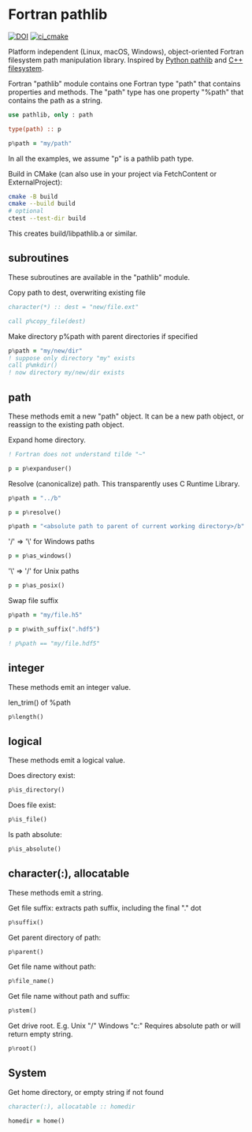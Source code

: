 # Fortran pathlib

[![DOI](https://zenodo.org/badge/433875623.svg)](https://zenodo.org/badge/latestdoi/433875623)
[![ci_cmake](https://github.com/scivision/fortran-pathlib/actions/workflows/ci_cmake.yml/badge.svg)](https://github.com/scivision/fortran-pathlib/actions/workflows/ci_cmake.yml)

Platform independent (Linux, macOS, Windows), object-oriented Fortran filesystem path manipulation library.
Inspired by
[Python pathlib](https://docs.python.org/3/library/pathlib.html)
and
[C++ filesystem](https://en.cppreference.com/w/cpp/filesystem).

Fortran "pathlib" module contains one Fortran type "path" that contains properties and methods.
The "path" type has one property "%path" that contains the path as a string.

```fortran
use pathlib, only : path

type(path) :: p

p%path = "my/path"
```

In all the examples, we assume "p" is a pathlib path type.

Build in CMake (can also use in your project via FetchContent or ExternalProject):

```sh
cmake -B build
cmake --build build
# optional
ctest --test-dir build
```

This creates build/libpathlib.a or similar.

## subroutines

These subroutines are available in the "pathlib" module.

Copy path to dest, overwriting existing file

```fortran
character(*) :: dest = "new/file.ext"

call p%copy_file(dest)
```

Make directory p%path with parent directories if specified

```fortran
p%path = "my/new/dir"
! suppose only directory "my" exists
call p%mkdir()
! now directory my/new/dir exists
```

## path

These methods emit a new "path" object.
It can be a new path object, or reassign to the existing path object.

Expand home directory.

```fortran
! Fortran does not understand tilde "~"

p = p%expanduser()
```

Resolve (canonicalize) path. This transparently uses C Runtime Library.

```fortran
p%path = "../b"

p = p%resolve()

p%path = "<absolute path to parent of current working directory>/b"
```

'/' => '\\' for Windows paths

```fortran
p = p%as_windows()
```

 '\\' => '/' for Unix paths

```fortran
p = p%as_posix()
```

Swap file suffix

```fortran
p%path = "my/file.h5"

p = p%with_suffix(".hdf5")

! p%path == "my/file.hdf5"
```

## integer

These methods emit an integer value.

len_trim() of %path

```fortran
p%length()
```

## logical

These methods emit a logical value.

Does directory exist:

```fortran
p%is_directory()
```

Does file exist:

```fortran
p%is_file()
```

Is path absolute:

```fortran
p%is_absolute()
```

## character(:), allocatable

These methods emit a string.

Get file suffix: extracts path suffix, including the final "." dot

```fortran
p%suffix()
```

Get parent directory of path:

```fortran
p%parent()
```

Get file name without path:

```fortran
p%file_name()
```

Get file name without path and suffix:

```fortran
p%stem()
```

Get drive root. E.g. Unix "/"  Windows "c:"
Requires absolute path or will return empty string.

```fortran
p%root()
```

## System

Get home directory, or empty string if not found

```fortran
character(:), allocatable :: homedir

homedir = home()
```
